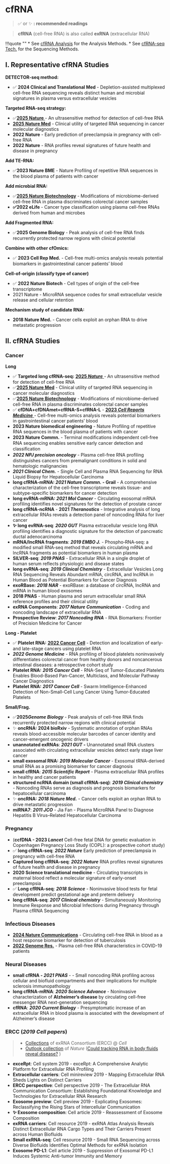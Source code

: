 # cfRNA

> ✅ or ✨ **: recommended readings**



>  **cfRNA** (cell-free RNA) is also called **exRNA** (extracellular RNA)



!!!quote  ""
    * See [cfRNA Analysis](../../../omics/rna/cfrna) for the Analysis Methods.
    * See [cfRNA-seq Tech.](../../../seq-tech/cfrna-seq-tech) for the Sequencing Methods.

## I. Representative cfRNA Studies

**DETECTOR-seq method:**

* ✅ **2024 Clinical and Translational Med** - Depletion-assisted multiplexed cell-free RNA sequencing reveals distinct human and microbial signatures in plasma versus extracellular vesicles

**Targeted RNA-seq strategy:**

* ✅[**2025 Nature** ](https://www.nature.com/articles/s41586-025-08834-1)_-_ An ultrasensitive method for detection of cell-free RNA
* [**2025 Nature Med**](https://www.nature.com/articles/s41591-025-03848-8) - Clinical utility of targeted RNA sequencing in cancer molecular diagnostics
* **2022 Nature** - Early prediction of preeclampsia in pregnancy with cell-free RNA
* **2022 Nature** - RNA profiles reveal signatures of future health and disease in pregnancy

**Add TE-RNA:**

* ✅**2023 Nature BME** - Nature Profiling of repetitive RNA sequences in the blood plasma of patients with cancer

**Add microbial RNA:**

* ✅**[2025 Nature Biotechnology](https://doi.org/10.1038/s41587-025-02731-8)** - Modifications of microbiome-derived cell-free RNA in plasma discriminates colorectal cancer samples
* **✅2022 eLife** - Cancer type classification using plasma cell-free RNAs derived from human and microbes

**Add Fragmented RNA:**

* ✅**2025 Genome Biology** - Peak analysis of cell-free RNA finds recurrently protected narrow regions with clinical potential

**Combine with other cfOmics:**

* ✅ **2023 Cell Rep Med.** - Cell-free multi-omics analysis reveals potential biomarkers in gastrointestinal cancer patients’ blood

**Cell-of-origin (classify type of cancer)**

* ✅ **2022 Nature Biotech** - Cell types of origin of the cell-free transcriptome
* 2021 Nature - MicroRNA sequence codes for small extracellular vesicle release and cellular retention

**Mechanism study of candidate RNA:**

* **2018 Nature Med.** - Cancer cells exploit an orphan RNA to drive metastatic progression







## II. cfRNA Studies


### Cancer

**Long**

* ✅ **Targeted long cfRNA-seq:** [**2025&#x20;**_**Nature**_ ](https://www.nature.com/articles/s41586-025-08834-1)_-_ An ultrasensitive method for detection of cell-free RNA
* ✅[**2025 Nature Med**](https://www.nature.com/articles/s41591-025-03848-8) - Clinical utility of targeted RNA sequencing in cancer molecular diagnostics
* ✅**[2025 Nature Biotechnology](https://doi.org/10.1038/s41587-025-02731-8)** - Modifications of microbiome-derived cell-free RNA in plasma discriminates colorectal cancer samples
* ✅ **cfDNA+cfDNAmet+cfRNA-S+cfRNA-L** - [**2023&#x20;**_**Cell Reports Medicine**_ ](https://www.cell.com/cell-reports-medicine/fulltext/S2666-3791\(23\)00475-5)- Cell-free multi-omics analysis reveals potential biomarkers in gastrointestinal cancer patients’ blood
* **2023 Nature biomedical engineering** - Nature Profiling of repetitive RNA sequences in the blood plasma of patients with cancer
* **2023 Nature Commn.** - Terminal modiﬁcations independent cell-free RNA sequencing enables sensitive early cancer detection and classiﬁcation
* _**2022 NPJ precision oncology**_ - Plasma cell-free RNA proﬁling distinguishes cancers from premalignant conditions in solid and hematologic malignancies
* _**2021 Clinical Chem.**_ - Single Cell and Plasma RNA Sequencing for RNA Liquid Biopsy for Hepatocellular Carcinoma
* **long cfRNA-mRNA:&#x20;**_**2021 Nature Commn.**_**&#x20;- Grail** - A comprehensive characterization of the cell-free transcriptome reveals tissue- and subtype-specific biomarkers for cancer detection
* **long evRNA-mRNA:&#x20;**_**2021 Mol Cancer**_ - Circulating exosomal mRNA profiling identifies novel signatures for the detection of prostate cancer&#x20;
* **long cfRNA-ncRNA** _-_ **2021&#x20;**_**Theranostics**_ _-_ Integrative analysis of long extracellular RNAs reveals a detection panel of noncoding RNAs for liver cancer
* **✨ long evRNA-seq**: _**2020 GUT**_ Plasma extracellular vesicle long RNA profiling identifies a diagnostic signature for the detection of pancreatic ductal adenocarcinoma
* **mRNA/lncRNA fragments**: _**2019 EMBO J.**_  - Phospho‐RNA‐seq: a modified small RNA‐seq method that reveals circulating mRNA and lncRNA fragments as potential biomarkers in human plasma
* **SILVER-seq**: _**2019 PNAS**_ - Extracellular RNA in a single droplet of human serum reflects physiologic and disease states
* **long evRNA-seq**: _**2019 Clinical Chemistry**_ - Extracellular Vesicles Long RNA Sequencing Reveals Abundant mRNA, circRNA, and lncRNA in Human Blood as Potential Biomarkers for Cancer Diagnosis
* **exoRBase:** _**2018 NAR**_ - exoRBase: a database of circRNA, lncRNA and mRNA in human blood exosomes
* **2018 PNAS** - Human plasma and serum extracellular small RNA reference profiles and their clinical utility
* **exRNA Components**: _**2017 Nature Communication**_ - Coding and noncoding landscape of extracellular RNA
* **Prospective Review**: _**2017 Noncoding RNA**_ - RNA Biomarkers: Frontier of Precision Medicine for Cancer

**Long - Platelet**

* ✅ **Platelet RNA:** [**2022 Cancer Cell**](https://doi.org/10.1016/j.ccell.2022.08.006) - Detection and localization of early- and late-stage cancers using platelet RNA
* _**2022 Genome Medicine**_ - RNA profiling of blood platelets noninvasively differentiates colorectal cancer from healthy donors and noncancerous intestinal diseases: a retrospective cohort study
* **Platelet RNA:** _**2015 Cancer Cell**_ - RNA-Seq of Tumor-Educated Platelets Enables Blood-Based Pan-Cancer, Multiclass, and Molecular Pathway Cancer Diagnostics
* **Platelet RNA:** _**2017 Cancer Cell**_ - Swarm Intelligence-Enhanced Detection of Non-Small-Cell Lung Cancer Using Tumor-Educated Platelets

**Small/Frag.**

* ✅**2025**_**Genome Biology**_ - Peak analysis of cell-free RNA finds recurrently protected narrow regions with clinical potential
* ✨ **oncRNA: 2024 bioRxiv** - Systematic annotation of orphan RNAs reveals blood-accessible molecular barcodes of cancer identity and cancer-emergent oncogenic drivers
* **unannotated exRNAs**: _**2021 GUT -**_ Unannotated small RNA clusters associated with circulating extracellular vesicles detect early stage liver cancer
* **small exosomal RNA:** _**2019 Molecular Cancer**_ - Exosomal tRNA-derived small RNA as a promising biomarker for cancer diagnosis
* **small cfRNA**: _**2015 Scientific Report**_ - Plasma extracellular RNA profiles in healthy and cancer patients
* **structured ncRNA domain (small cfRNA-seq)**: _**2019 Clinical chemistry**_  - Noncoding RNAs serve as diagnosis and prognosis biomarkers for hepatocellular carcinoma
* ✨ **oncRNA:** _**2018 Nature Med.**_ - Cancer cells exploit an orphan RNA to drive metastatic progression
* **miRNA7**: _**2011 JCO**_ - Jia Fan - Plasma MicroRNA Panel to Diagnose Hepatitis B Virus–Related Hepatocellular Carcinoma


### Pregnancy

*   (**ccfDNA - 2023&#x20;**_**Lancet**_ Cell-free fetal DNA for genetic evaluation in Copenhagen Pregnancy Loss Study (COPL): a prospective cohort study)
* ✅ **long cfRNA-seq**: _**2022 Nature**_  Early prediction of preeclampsia in pregnancy with cell-free RNA
* **Captured long cfRNA-seq**: _**2022 Nature**_ RNA profiles reveal signatures of future health and disease in pregnancy
* **2020 Science translational medicine** - Circulating transcripts in maternal blood reflect a molecular signature of early-onset preeclampsia
* ✅ **Long cfRNA-seq**: _**2018 Science**_ - Noninvasive blood tests for fetal development predict gestational age and preterm delivery
* **long cfRNA-seq**: _**2017 Clinical chemistry**_ - Simultaneously Monitoring Immune Response and Microbial Infections during Pregnancy through Plasma cfRNA Sequencing



### Infectious Diseases

* [**2024 Nature Communications**](https://doi.org/10.1038/s41467-024-49245-6) - Circulating cell-free RNA in blood as a host response biomarker for detection of tuberculosis
* [**2022 Genome Res.**](https://genome.cshlp.org/content/32/2/228) - Plasma cell-free RNA characteristics in COVID-19 patients

### Neural Diseases

* **small cfRNA -&#x20;**_**2021 PNAS**_ -  - Small noncoding RNA profiling across cellular and biofluid compartments and their implications for multiple sclerosis immunopathology
* **long cfRNA-mRNA**: _**2020 Science Advance**_ - Noninvasive characterization of **Alzheimer’s disease** by circulating cell-free messenger RNA next-generation sequencing
* **cfRNA**: _**2020 Current Biology**_ - Presymptomatic increase of an extracellular RNA in blood plasma is associated with the development of Alzheimer’s disease

### ERCC  (_2019 Cell papers_)

> * [Collections](https://www.cell.com/consortium/exRNA) of exRNA Consortium (ERCC) @ _Cell_
> * [Outlook collection](https://www.nature.com/collections/hibdgeeijf) of _Nature_ ([Could tracking RNA in body fluids reveal disease?](https://www.nature.com/articles/d41586-020-01763-1) )

* **exceRpt**: Cell system 2019 - exceRpt: A Comprehensive Analytic Platform for Extracellular RNA Profiling
* **Extracellular carriers**: Cell minireview 2019 - Mapping Extracellular RNA Sheds Lights on Distinct Carriers
* **ERCC perspective**: Cell perspective 2019 - The Extracellular RNA Communication Consortium: Establishing Foundational Knowledge and Technologies for Extracellular RNA Research
* **Exosome preview**: Cell preview 2019 - Explicating Exosomes: Reclassifying the Rising Stars of Intercellular Communication
* **✨ Exosome composition**: Cell article 2019 - Reassessment of Exosome Composition
* **exRNA carriers**: Cell resource 2019 - exRNA Atlas Analysis Reveals Distinct Extracellular RNA Cargo Types and Their Carriers Present across Human Biofluids
* **Small exRNA-seq**: Cell resource 2019 - Small RNA Sequencing across Diverse Biofluids Identifies Optimal Methods for exRNA Isolation
* **Exosome PD-L1**: Cell article 2019 - Suppression of Exosomal PD-L1 Induces Systemic Anti-tumor Immunity and Memory

